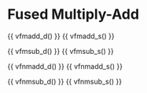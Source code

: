 # Fused Multiply-Add

{{ vfmadd_d() }}
{{ vfmadd_s() }}

{{ vfmsub_d() }}
{{ vfmsub_s() }}

{{ vfnmadd_d() }}
{{ vfnmadd_s() }}

{{ vfnmsub_d() }}
{{ vfnmsub_s() }}
